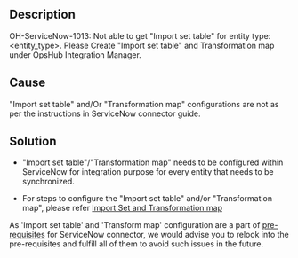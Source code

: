 ## Description
OH-ServiceNow-1013: Not able to get "Import set table" for entity type: &lt;entity_type&gt;. Please Create "Import set table" and Transformation map under OpsHub Integration Manager.

## Cause

"Import set table" and/Or "Transformation map" configurations are not as per the instructions in ServiceNow connector guide.

## Solution

* "Import set table"/"Transformation map" needs to be configured within ServiceNow for integration purpose for every entity that needs to be synchronized.

* For steps to configure the "Import set table" and/or "Transformation map", please refer [Import Set and Transformation map](../../../../connectors/servicenow.md#configure_import_set_table_and_transformation_map)

As 'Import set table' and 'Transform map' configuration are a part of [pre-requisites](../../../../connectors/servicenow.md#prerequisites) for ServiceNow connector, we would advise you to relook into the pre-requisites and fulfill all of them to avoid such issues in the future.
